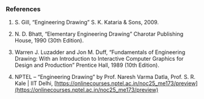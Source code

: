 ### References

1. S. Gill, “Engineering Drawing” S. K. Kataria & Sons, 2009.  

2. N. D. Bhatt, “Elementary Engineering Drawing” Charotar Publishing House, 1990 (30th Edition). 

3. Warren J. Luzadder and Jon M. Duff, “Fundamentals of Engineering Drawing: With an Introduction to Interactive Computer Graphics for Design and Production” Prentice Hall, 1989 (10th Edition).  

4. NPTEL – “Engineering Drawing” by Prof. Naresh Varma Datla, Prof. S. R. Kale | IIT Delhi, [https://onlinecourses.nptel.ac.in/noc25_me173/preview](https://onlinecourses.nptel.ac.in/noc25_me173/preview)